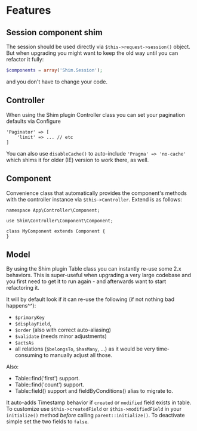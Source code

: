 # Features

## Session component shim
The session should be used directly via `$this->request->session()` object.
But when upgrading you might want to keep the old way until you can refactor it fully:
```php
$components = array('Shim.Session');
```
and you don't have to change your code.


## Controller
When using the Shim plugin Controller class you can set your pagination defaults via
Configure
```
'Paginator' => [
    'limit' => ... // etc
]
```

You can also use `disableCache()` to auto-include `'Pragma' => 'no-cache'` which
shims it for older (IE) version to work there, as well.

## Component

Convenience class that automatically provides the component's methods with
the controller instance via `$this->Controller`. Extend is as follows:
```
namespace App\Controller\Component;

use Shim\Controller\Component\Component;

class MyComponent extends Component {
}
```

## Model
By using the Shim plugin Table class you can instantly re-use some 2.x behaviors.
This is super-useful when upgrading a very large codebase and you first need to get it to 
run again - and afterwards want to start refactoring it.

It will by default look if it can re-use the following (if not nothing bad happens^^):
- `$primaryKey`
- `$displayField`, 
- `$order` (also with correct auto-aliasing)
- `$validate` (needs minor adjustments)
- `$actsAs`
- all relations (`$belongsTo`, `$hasMany`, ...) as it would be very time-consuming to
manually adjust all those.

Also:
- Table::find('first') support.
- Table::find('count') support.
- Table::field() support and fieldByConditions() alias to migrate to.

It auto-adds Timestamp behavior if `created` or `modified` field exists in table.
To customize use `$this->createdField` or `$this->modifiedField` in your `initialize()` method
*before* calling `parent::initialize()`.
To deactivate simple set the two fields to `false`.
